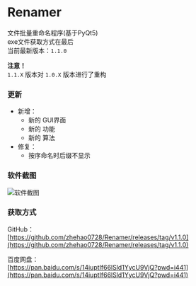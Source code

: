 # Renamer
文件批量重命名程序(基于PyQt5)  
exe文件获取方式在最后  
当前最新版本：`1.1.0`  

**注意！**  
`1.1.X` 版本对 `1.0.X` 版本进行了重构  

### 更新
- 新增：  
  - 新的 GUI界面  
  - 新的 功能  
  - 新的 算法  
- 修复：  
  - 按序命名时后缀不显示  


### 软件截图
![软件截图](https://i0.hdslb.com/bfs/new_dyn/7f138e5ed53475a0a1a60fb0682de828631481639.png@480w_504h_1e_1c.webp)

### 获取方式
GitHub：  
[https://github.com/zhehao0728/Renamer/releases/tag/v1.1.0](https://github.com/zhehao0728/Renamer/releases/tag/v1.1.0)  

百度网盘：  
[https://pan.baidu.com/s/14iuptIf66lSld1YycU9VjQ?pwd=i441](https://pan.baidu.com/s/14iuptIf66lSld1YycU9VjQ?pwd=i441)
